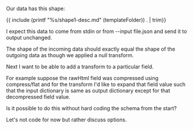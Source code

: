 Our data has this shape:

{{ include (printf "%s/shape1-desc.md" (templateFolder)) . | trim}}

I expect this data to come from stdin or from --input file.json and send it to output unchanged.

The shape of the incoming data should exactly equal the shape of the outgoing data as though we applied a null transform.

Next I want to be able to add a transform to a particular field.

For example suppose the rawHtml field was compressed using compress/flat and for the transform I'd like to expand that field value such that the input dictionary is same as output dictionary except for that decompressed field value.

Is it possible to do this without hard coding the schema from the start?

Let's not code for now but rather discuss options.

